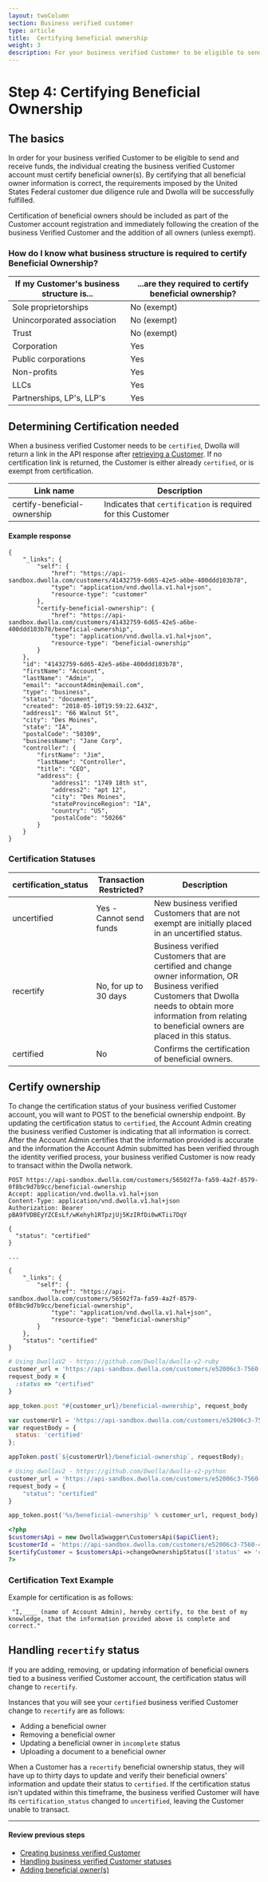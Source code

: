 ```yaml
---
layout: twoColumn
section: Business verified customer
type: article
title:  Certifying beneficial ownership
weight: 3
description: For your business verified Customer to be eligible to send and receive funds, the individual creating the business verified Customer account must certify beneficial owner(s).
---
```

# Step 4: Certifying Beneficial Ownership

## The basics

In order for your business verified Customer to be eligible to send and receive funds, the individual creating the business verified Customer account must certify beneficial owner(s). By certifying that all beneficial owner information is correct, the requirements imposed by the United States Federal customer due diligence rule and Dwolla will be successfully fulfilled.

Certification of beneficial owners should be included as part of the Customer account registration and immediately following the creation of the business Verified Customer and the addition of all owners (unless exempt).

### How do I know what business structure is required to certify Beneficial Ownership?

| If my Customer's business structure is... | ...are they required to certify beneficial ownership? |
|-------------------------------------------|-------------------------------------------------------|
| Sole proprietorships                      | No (exempt)                                           |
| Unincorporated association                | No (exempt)                                           |
| Trust                                     | No (exempt)                                           |
| Corporation                               | Yes                                                   |
| Public corporations                       | Yes                                                   |
| Non-profits                               | Yes                                                   |
| LLCs                                      | Yes                                                   |
| Partnerships, LP's, LLP's                 | Yes                                                   |

## Determining Certification needed

When a business verified Customer needs to be `certified`, Dwolla will return a link in the API response after [retrieving a Customer](https://docsv2.dwolla.com/#retrieve-a-customer). If no certification link is returned, the Customer is either already `certified`, or is exempt from certification.

|       Link name              |       Description                                            |
|------------------------------|--------------------------------------------------------------|
| certify-beneficial-ownership | Indicates that `certification` is required for this Customer |

#### Example response

```noselect
{
    "_links": {
        "self": {
            "href": "https://api-sandbox.dwolla.com/customers/41432759-6d65-42e5-a6be-400ddd103b78",
            "type": "application/vnd.dwolla.v1.hal+json",
            "resource-type": "customer"
        },
        "certify-beneficial-ownership": {
            "href": "https://api-sandbox.dwolla.com/customers/41432759-6d65-42e5-a6be-400ddd103b78/beneficial-ownership",
            "type": "application/vnd.dwolla.v1.hal+json",
            "resource-type": "beneficial-ownership"
        }
    },
    "id": "41432759-6d65-42e5-a6be-400ddd103b78",
    "firstName": "Account",
    "lastName": "Admin",
    "email": "accountAdmin@email.com",
    "type": "business",
    "status": "document",
    "created": "2018-05-10T19:59:22.643Z",
    "address1": "66 Walnut St",
    "city": "Des Moines",
    "state": "IA",
    "postalCode": "50309",
    "businessName": "Jane Corp",
    "controller": {
        "firstName": "Jim",
        "lastName": "Controller",
        "title": "CEO",
        "address": {
            "address1": "1749 18th st",
            "address2": "apt 12",
            "city": "Des Moines",
            "stateProvinceRegion": "IA",
            "country": "US",
            "postalCode": "50266"
        }
    }
}
```

### Certification Statuses

| certification_status |Transaction Restricted? | Description       |
|----------------------|------------------------|-------------------|
| uncertified          | Yes - Cannot send funds| New business verified Customers that are not exempt are initially placed in an uncertified status. |
| recertify            | No, for up to 30 days  | Business verified Customers that are certified and change owner information, OR Business verified Customers that Dwolla needs to obtain more information from relating to beneficial owners are placed in this status. |
| certified            | No                     | Confirms the certification of beneficial owners. |

## Certify ownership

To change the certification status of your business verified Customer account, you will want to POST to the beneficial ownership endpoint. By updating the certification status to `certified`, the Account Admin creating the business verified Customer is indicating that all information is correct. After the Account Admin certifies that the information provided is accurate and the information the Account Admin submitted has been verified through the identity verified process, your business verified Customer is now ready to transact within the Dwolla network.

```raw
POST https://api-sandbox.dwolla.com/customers/56502f7a-fa59-4a2f-8579-0f8bc9d7b9cc/beneficial-ownership
Accept: application/vnd.dwolla.v1.hal+json
Content-Type: application/vnd.dwolla.v1.hal+json
Authorization: Bearer pBA9fVDBEyYZCEsLf/wKehyh1RTpzjUj5KzIRfDi0wKTii7DqY

{
  "status": "certified"
}

...

{
    "_links": {
        "self": {
            "href": "https://api-sandbox.dwolla.com/customers/56502f7a-fa59-4a2f-8579-0f8bc9d7b9cc/beneficial-ownership",
            "type": "application/vnd.dwolla.v1.hal+json",
            "resource-type": "beneficial-ownership"
        }
    },
    "status": "certified"
}
```
```ruby
# Using DwollaV2 - https://github.com/Dwolla/dwolla-v2-ruby
customer_url = 'https://api-sandbox.dwolla.com/customers/e52006c3-7560-4ff1-99d5-b0f3a6f4f909'
request_body = {
  :status => "certified"
}

app_token.post "#{customer_url}/beneficial-ownership", request_body
```
```javascript
var customerUrl = 'https://api-sandbox.dwolla.com/customers/e52006c3-7560-4ff1-99d5-b0f3a6f4f909';
var requestBody = {
  status: 'certified'
};

appToken.post(`${customerUrl}/beneficial-ownership`, requestBody);
```
```python
# Using dwollav2 - https://github.com/Dwolla/dwolla-v2-python
customer_url = 'https://api-sandbox.dwolla.com/customers/e52006c3-7560-4ff1-99d5-b0f3a6f4f909'
request_body = {
    "status": "certified"
}

app_token.post('%s/beneficial-ownership' % customer_url, request_body)
```
```php
<?php
$customersApi = new DwollaSwagger\CustomersApi($apiClient);
$customerId = 'https://api-sandbox.dwolla.com/customers/e52006c3-7560-4ff1-99d5-b0f3a6f4f909';
$certifyCustomer = $customersApi->changeOwnershipStatus(['status' => 'certified' ], $customerId);
?>
```

### Certification Text Example

Example for certification is as follows:

```noselect
 "I,____ (name of Account Admin), hereby certify, to the best of my knowledge, that the information provided above is complete and correct."
 ```

## Handling `recertify` status

If you are adding, removing, or updating information of beneficial owners tied to a business verified Customer account, the certification status will change to `recertify`.

Instances that you will see your `certified` business verified Customer change to `recertify` are as follows:

* Adding a beneficial owner
* Removing a beneficial owner
* Updating a beneficial owner in `incomplete` status
* Uploading a document to a beneficial owner

When a Customer has a `recertify` beneficial ownership status, they will have up to thirty days to update and verify their beneficial owners’ information and update their status to `certified`. If the certification status isn't updated within this timeframe, the business verified Customer will have its `certification_status` changed to `uncertified`, leaving the Customer unable to transact.

* * *

#### Review previous steps

* [Creating business verified Customer](/resources/business-verified-customer/create-business-verified-customers.html)
* [Handling business verified Customer statuses](/resources/business-verified-customer/handling-controller-and-customer-statuses.html)
* [Adding beneficial owner(s)](/resources/business-verified-customer/adding-beneficial-owners.html)
